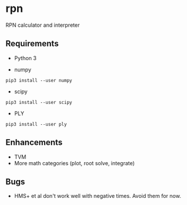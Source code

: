 # rpn

RPN calculator and interpreter

## Requirements

- Python 3

- numpy

``` shell
pip3 install --user numpy
```

- scipy

``` shell
pip3 install --user scipy
```

- PLY

``` shell
pip3 install --user ply
```

## Enhancements

- TVM
- More math categories (plot, root solve, integrate)

## Bugs

- HMS+ et al don't work well with negative times.  Avoid them for now.
